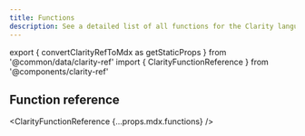 ```yaml
---
title: Functions
description: See a detailed list of all functions for the Clarity language.
---
```


export { convertClarityRefToMdx as getStaticProps } from '@common/data/clarity-ref' import { ClarityFunctionReference } from '@components/clarity-ref'

## Function reference

<ClarityFunctionReference {...props.mdx.functions} />
